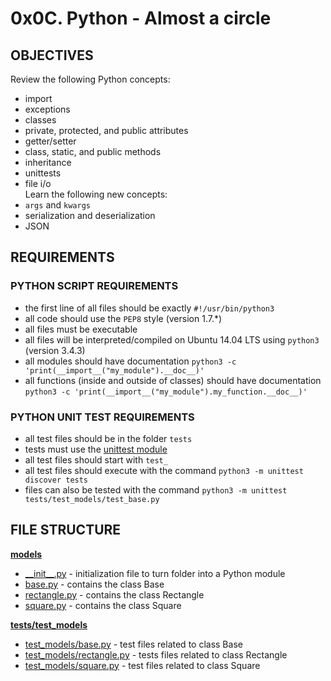 # 0x0C. Python - Almost a circle

## OBJECTIVES   
Review the following Python concepts:   
   * import   
   * exceptions   
   * classes   
   * private, protected, and public attributes   
   * getter/setter   
   * class, static, and public methods   
   * inheritance   
   * unittests   
   * file i/o   
Learn the following new concepts:   
   * `args` and `kwargs`   
   * serialization and deserialization   
   * JSON   

## REQUIREMENTS   

### PYTHON SCRIPT REQUIREMENTS  
   * the first line of all files should be exactly `#!/usr/bin/python3`   
   * all code should use the `PEP8` style (version 1.7.*)   
   * all files must be executable   
   * all files will be interpreted/compiled on Ubuntu 14.04 LTS using `python3` (version 3.4.3)   
   * all modules should have documentation `python3 -c 'print(__import__("my_module").__doc__)'`   
   * all functions (inside and outside of classes) should have documentation `python3 -c 'print(__import__("my_module").my_function.__doc__)'`   

### PYTHON UNIT TEST REQUIREMENTS
   * all test files should be in the folder `tests`   
   * tests must use the [unittest module](https://intranet.hbtn.io/rltoken/T7uxwxtGdbRRW9pkD4eO0g)   
   * all test files should start with `test_`   
   * all test files should execute with the command `python3 -m unittest discover tests`   
   * files can also be tested with the command `python3 -m unittest tests/test_models/test_base.py`   

## FILE STRUCTURE   

**[models](models)**   
   * [\_\_init\_\_.py](models/__init__.py) - initialization file to turn folder into a Python module   
   * [base.py](models/base.py) - contains the class Base   
   * [rectangle.py](models/rectangle.py) - contains the class Rectangle   
   * [square.py](models/square.py) - contains the class Square   

**[tests/test_models](tests/test_models)**   
   * [test_models/base.py](tests/test_models/base.py) - test files related to class Base   
   * [test_models/rectangle.py](tests/test_models/rectangle.py) - tests files related to class Rectangle   
   * [test_models/square.py](tests/test_models/square.py) - test files related to class Square   